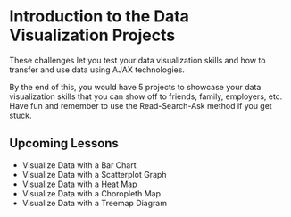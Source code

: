 # Introduction to the Data Visualization Projects

These challenges let you test your data visualization skills and how to transfer and use data using AJAX technologies.

By the end of this, you would have 5 projects to showcase your data visualization skills that you can show off to friends, family, employers, etc. Have fun and remember to use the Read-Search-Ask method if you get stuck.

## Upcoming Lessons
* Visualize Data with a Bar Chart
* Visualize Data with a Scatterplot Graph
* Visualize Data with a Heat Map
* Visualize Data with a Choropleth Map
* Visualize Data with a Treemap Diagram